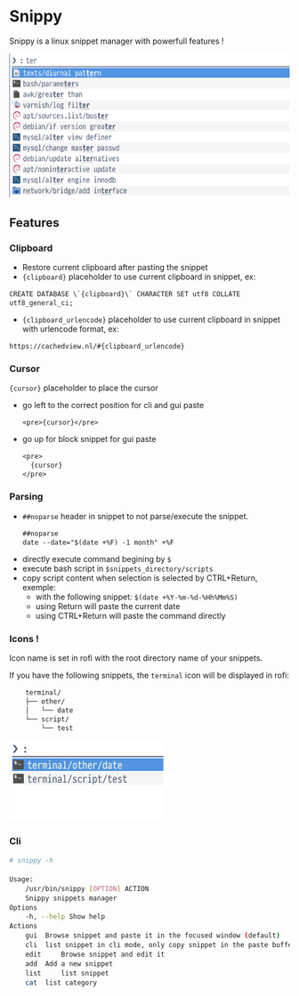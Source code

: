 # Snippy

Snippy is a linux snippet manager with powerfull features !

![snippy](img/snippy.png)

## Features

### Clipboard

* Restore current clipboard after pasting the snippet
* `{clipboard}` placeholder to use current clipboard in snippet, ex:
```
CREATE DATABASE \`{clipboard}\` CHARACTER SET utf8 COLLATE utf8_general_ci;
```
* `{clipboard_urlencode}` placeholder to use current clipboard in snippet with urlencode format, ex:
```
https://cachedview.nl/#{clipboard_urlencode}
```

### Cursor

`{cursor}` placeholder to place the cursor

* go left to the correct position for cli and gui paste
  ```
  <pre>{cursor}</pre>
  ```

* go up for block snippet for gui paste
  ```
  <pre>
    {cursor}
  </pre>
  ```

### Parsing
* `##noparse` header in snippet to not parse/execute the snippet.
    ```
    ##noparse
    date --date="$(date +%F) -1 month" +%F
    ```
* directly execute command begining by `$`
* execute bash script in `$snippets_directory/scripts`
* copy script content when selection is selected by CTRL+Return, exemple:
  - with the following snippet: `$(date +%Y-%m-%d-%Hh%Mm%S)`
  - using Return will paste the current date
  - using CTRL+Return will paste the command directly
  

### Icons !

Icon name is set in rofi with the root directory name of your snippets.

If you have the following snippets, the `terminal` icon will be displayed in rofi:
```
    terminal/
    ├── other/
    │   └── date
    └── script/
        └── test
```

![icons](img/icons.png)

### Cli

```bash
# snippy -h

Usage:
	/usr/bin/snippy [OPTION] ACTION
	Snippy snippets manager
Options
	-h, --help Show help
Actions
	gui	 Browse snippet and paste it in the focused window (default)
	cli	 list snippet in cli mode, only copy snippet in the paste buffer
	edit	 Browse snippet and edit it
	add	 Add a new snippet
	list	 list snippet
	cat	 list category
```
